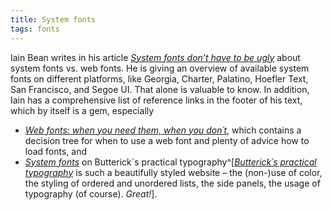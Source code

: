 ```yaml
---
title: System fonts
tags: fonts
---
```

Iain Bean writes in his article [<cite>System fonts don’t have to be ugly</cite>](https://iainbean.com/posts/2021/system-fonts-dont-have-to-be-ugly/) about system fonts vs. web fonts. He is giving an overview of available system fonts on different platforms, like Georgia, Charter, Palatino, Hoefler Text, San Francisco, and Segoe UI. That alone is valuable to know. In addition, Iain has a comprehensive list of reference links in the footer of his text, which by itself is a gem, especially 

- [<cite>Web fonts: when you need them, when you don´t</cite>](https://medium.com/hackernoon/web-fonts-when-you-need-them-when-you-dont-a3b4b39fe0ae), which contains a decision tree for when to use a web font and plenty of advice how to load fonts, and 
- [<cite>System fonts</cite>](https://practicaltypography.com/system-fonts.html) on Butterick´s practical typography^[[<cite>Butterick´s practical typography</cite>](https://practicaltypography.com) is such a beautifully styled website – the (non-)use of color, the styling of ordered and unordered lists, the side panels, the usage of typography (of course). *Great!*].